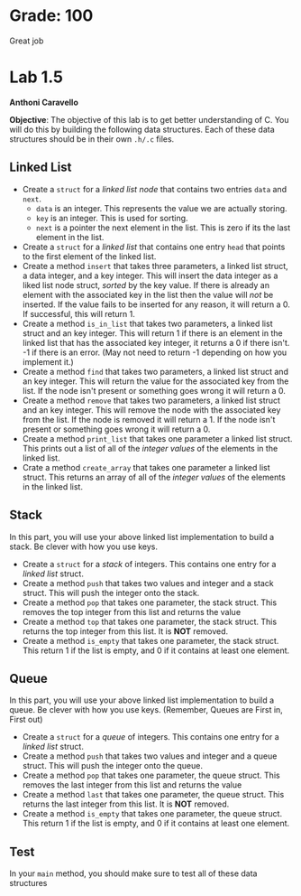 # Grade: 100
Great job

# Lab 1.5
**Anthoni Caravello**

**Objective**: The objective of this lab is to get better understanding of C. You will do this by building the following data structures.  Each of these data structures should be in their own `.h/.c` files.

## Linked List 

+ Create a `struct` for a *linked list node* that contains two entries `data` and `next`. 
	- `data` is an integer. This represents the value we are actually storing.
	- `key` is an integer. This is used for sorting. 
	- `next` is a pointer the next element in the list. This is zero if its the last element in the list.
+ Create a `struct` for a *linked list* that contains one entry `head` that points to the first element of the linked list. 
+ Create a method `insert` that takes three parameters, a linked list struct, a data integer, and a key integer. This will insert the data integer as a liked list node struct, *sorted* by the key value. If there is already an element with the associated key in the list then the value will *not* be inserted. If the value fails to be inserted for any reason, it will return a 0. If successful, this will return 1.
+ Create a method `is_in_list` that takes two parameters, a linked list struct and an key integer. This will return 1 if there is an element in the linked list that has the associated key integer, it returns a 0 if there isn't. -1 if there is an error. (May not need to return -1 depending on how you implement it.)
+ Create a method `find` that takes two parameters, a linked list struct and an key integer. This will return the value for the associated key from the list. If the node isn't present or something goes wrong it will return a 0.
+ Create a method `remove` that takes two parameters, a linked list struct and an key integer. This will remove the node with the associated key from the list. If the node is removed it will return a 1. If the node isn't present or something goes wrong it will return a 0.
+ Create a method `print_list` that takes one parameter a linked list struct. This prints out a list of all of the *integer values* of the elements in the linked list.  
+ Crate a method `create_array` that takes one parameter a linked list struct. This returns an array of all of the *integer values* of the elements in the linked list. 



## Stack
In this part, you will use your above linked list implementation to build a stack. Be clever with how you use keys.
+ Create a `struct` for a *stack* of integers. This contains one entry for a *linked list* struct. 
+ Create a method `push` that takes two values and integer and a stack struct. This will push the integer onto the stack.
+ Create a method `pop` that takes one parameter, the stack struct. This removes the top integer from this list and returns the value 
+ Create a method `top` that takes one parameter, the stack struct. This returns the top integer from this list. It is **NOT** removed.
+ Create a method `is_empty` that takes one parameter, the stack struct. This return 1 if the list is empty, and 0 if it contains at least one element. 

## Queue
In this part, you will use your above linked list implementation to build a queue. Be clever with how you use keys. (Remember, Queues are First in, First out)
+ Create a `struct` for a *queue* of integers. This contains one entry for a *linked list* struct. 
+ Create a method `push` that takes two values and integer and a queue struct. This will push the integer onto the queue.
+ Create a method `pop` that takes one parameter, the queue struct. This removes the last integer from this list and returns the value 
+ Create a method `last` that takes one parameter, the queue  struct. This returns the last integer from this list. It is **NOT** removed.
+ Create a method `is_empty` that takes one parameter, the queue struct. This return 1 if the list is empty, and 0 if it contains at least one element.

## Test
In your `main` method, you should make sure to test all of these data structures

